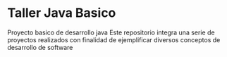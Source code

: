 # Taller Java Basico
Proyecto basico de desarrollo java
Este repositorio integra una serie de proyectos realizados con finalidad de ejemplificar diversos conceptos de desarrollo de software
